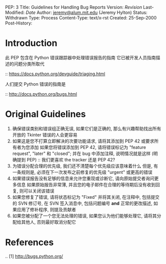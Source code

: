 
PEP: 3
Title: Guidelines for Handling Bug Reports
Version: $Revision$
Last-Modified: $Date$
Author: jeremy@alum.mit.edu (Jeremy Hylton)
Status: Withdrawn
Type: Process
Content-Type: text/x-rst
Created: 25-Sep-2000
Post-History:


Introduction
============

此 PEP 包含在 Python 错误跟踪器中处理错误报告的指南
它已被开发人员指南描述的问题分类所取代

:: https://docs.python.org/devguide/triaging.html

人们提交 Python 错误的指南是

:: http://docs.python.org/bugs.html

Original Guidelines
===================

1. 确保错误类别和错误组正确无误, 如果它们是正确的, 那么有兴趣帮助找出所有开放的 Tkinter 错误的人会更容易
2. 如果这是您不打算立即解决的次要功能请求, 请将其添加到 PEP 42 或要求所有者为您添加
   如果您将错误添加到 PEP 42, 请将错误标记为 "feature request", "later" 和 "closed"; 并在 bug 中添加注释, 说明情况就是这样 (明确提到 PEP)
   ::
        我们更喜欢 the tracker 还是 PEP 42?
3. 为错误分配合理的优先级, 我们还不清楚每个优先级应该意味着什么
   但是, 有一条规则是, 必须在下一次发布之前修复的优先级 "urgent" 或更高的错误
4. 如果错误报告没有足够的信息来允许您重现或诊断它, 请向原始提交者询问更多信息
   如果原始报告非常薄, 并且您的电子邮件在合理的等待期后没有收到回复, 则可以关闭该错误
5. 如果您修复了错误, 请将状态标记为 "Fixed" 并将其关闭, 在注释中, 包括提交的 SVN 修订号,
   在 SVN 签入消息中, 包括问题编号 **and** 正常的更改描述, 如果应用了修补程序, 则提及贡献者
6. 如果您被分配了一个您无法处理的错误, 如果您认为他们能够处理它, 请将其分配给其他人, 否则最好取消分配它

References
==========

.. [1] http://bugs.python.org/
